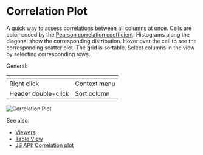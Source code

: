 <!-- TITLE: Correlation Plot -->
<!-- SUBTITLE: -->

# Correlation Plot

A quick way to assess correlations between all columns at once. Cells are color-coded by the
[Pearson correlation coefficient](https://en.wikipedia.org/wiki/Pearson_product-moment_correlation_coefficient). 
Histograms along the diagonal show the corresponding distribution. Hover over the cell to see the corresponding 
scatter plot. The grid is sortable. Select columns in the view by selecting corresponding rows.

General:

| []()                |              |
|---------------------|--------------|
| Right click         | Context menu |
| Header double-click | Sort column  |


![Correlation Plot](../../uploads/gifs/correlation-plot.gif "correlation plot")


See also: 
  
  * [Viewers](../viewers.md)
  * [Table View](../../overview/table-view.md)
  * [JS API: Correlation plot](https://public.datagrok.ai/js/samples/ui/viewers/types/corr-plot)
